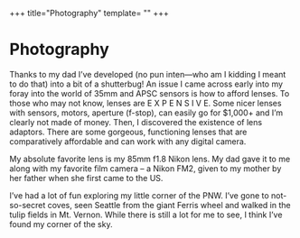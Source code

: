 +++
title="Photography"
template= ""
+++

# Photography

Thanks to my dad I’ve developed (no pun inten—who am I kidding I meant to do that) into a bit of a shutterbug! An issue I came across early into my foray into the world of 35mm and APSC sensors is how to afford lenses. 
To those who may not know, lenses are E X P E N S I V E. Some nicer lenses with sensors, motors, aperture (f-stop), can easily go for $1,000+ and I’m clearly not made of money. Then, I discovered the existence of lens adaptors. 
There are some gorgeous, functioning lenses that are comparatively affordable and can work with any digital camera.

My absolute favorite lens is my 85mm f1.8 Nikon lens. My dad gave it to me along with my favorite film camera – a Nikon FM2, given to my mother by her father when she first came to the US.

I’ve had a lot of fun exploring my little corner of the PNW. I’ve gone to not-so-secret coves, seen Seattle from the giant Ferris wheel and walked in the tulip fields in Mt. Vernon. While there is still a lot for me to see, I think I’ve found my corner of the sky.
